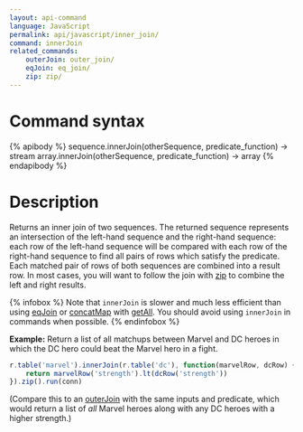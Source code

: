 ```yaml
---
layout: api-command
language: JavaScript
permalink: api/javascript/inner_join/
command: innerJoin
related_commands:
    outerJoin: outer_join/
    eqJoin: eq_join/
    zip: zip/
---
```


# Command syntax #

{% apibody %}
sequence.innerJoin(otherSequence, predicate_function) &rarr; stream
array.innerJoin(otherSequence, predicate_function) &rarr; array
{% endapibody %}

# Description #

Returns an inner join of two sequences. The returned sequence represents an intersection of the left-hand sequence and the right-hand sequence: each row of the left-hand sequence will be compared with each row of the right-hand sequence to find all pairs of rows which satisfy the predicate. Each matched pair of rows of both sequences are combined into a result row. In most cases, you will want to follow the join with [zip](/api/javascript/zip) to combine the left and right results.

{% infobox %}
Note that `innerJoin` is slower and much less efficient than using [eqJoin](/api/javascript/eq_join/) or [concatMap](/api/javascript/concat_map/) with [getAll](/api/javascript/get_all/). You should avoid using `innerJoin` in commands when possible.
{% endinfobox %}

__Example:__ Return a list of all matchups between Marvel and DC heroes in which the DC hero could beat the Marvel hero in a fight.

```js
r.table('marvel').innerJoin(r.table('dc'), function(marvelRow, dcRow) {
    return marvelRow('strength').lt(dcRow('strength'))
}).zip().run(conn)
```

(Compare this to an [outerJoin](/api/javascript/outer_join) with the same inputs and predicate, which would return a list of *all* Marvel heroes along with any DC heroes with a higher strength.)